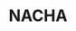 ---
layout: work
permalink: /project/nacha
keyword: work
title: NACHA
logo: /img/nacha/nacha-logo.png
logo-alt: NACHA logo
hero: /img/nacha/nacha-hero.jpg
hero-alt: x-x-x-x-x-x
funding: National Automated Clearing House Association (NACHA)
year: 2014&ndash;2016
link: http://www.nacha.org
link-print: nacha.org
role-1: Communication Strategist
role-2: UX Designer
role-3: Front-End Developer
two-1: /img/nacha/nacha-ipad-1.png
two-1-alt: NACHA Membership Widget on iPad
two-2: /img/nacha/nacha-ipad-2.png
two-2-alt: NACHA Education and Events on iPad
bio-1: Over our 3-year engagement with NACHA, I worked with teams internal to NACHA and our own set of developers, designers, and content strategist to evolve the online presence of the Association.
bio-2: I redesigned and themed their main Drupal site&mdash;alongside our Content Strategist&mdash; we developed a Communication Strategy that incorporated their new online brand strategy with guidelines for fresh tone and content.
bio-3: We continued to support NACHA with visual updates to the site, a continued evolution of their messaging in both print and online media, as well as help them maintaining a strong, trusted voice in the financial payments community.
three: /img/nacha/nacha-desktop.png
three-alt: NACHA home page on a desktop
colorClass: nacha

---